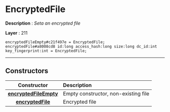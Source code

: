 # EncryptedFile

**Description** : *Seta an encrypted file*

**Layer** : 211

```tl
encryptedFileEmpty#c21f497e = EncryptedFile;
encryptedFile#a8008cd8 id:long access_hash:long size:long dc_id:int key_fingerprint:int = EncryptedFile;
```

---

## Constructors

| Constructor | Description |
| :---: | :--- |
| [**encryptedFileEmpty**](constructor/encryptedFileEmpty) | Empty constructor, non-existing file |
| [**encryptedFile**](constructor/encryptedFile) | Encrypted file |